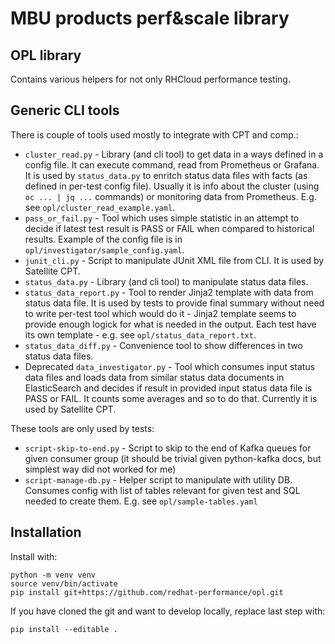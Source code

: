 MBU products perf&scale library
======================

OPL library
-----------

Contains various helpers for not only RHCloud performance testing.

Generic CLI tools
-----------------

There is couple of tools used mostly to integrate with CPT and comp.:

 * `cluster_read.py` - Library (and cli tool) to get data in a ways defined in
   a config file. It can execute command, read from Prometheus or Grafana. It
   is used by `status_data.py` to enritch status data files with facts (as
   defined in per-test config file). Usually it is info about the cluster
   (using `oc ... | jq ...` commands) or monitoring data from Prometheus.
   E.g. see `opl/cluster_read_example.yaml`.
 * `pass_or_fail.py` - Tool which uses simple statistic in an attempt to
   decide if latest test result is PASS or FAIL when compared to historical
   results. Example of the config file is in
   `opl/investigator/sample_config.yaml`.
 * `junit_cli.py` - Script to manipulate JUnit XML file from CLI. It is
   used by Satellite CPT.
 * `status_data.py` - Library (and cli tool) to manipulate status data files.
 * `status_data_report.py` - Tool to render Jinja2 template with data from
   status data file. It is used by tests to provide final summary without need
   to write per-test tool which would do it - Jinja2 template seems to provide
   enough logick for what is needed in the output. Each test have its own
   template - e.g. see `opl/status_data_report.txt`.
 * `status_data_diff.py` - Convenience tool to show differences in two status
   data files.
 * Deprecated `data_investigator.py` - Tool which consumes input status data
   files and loads data from similar status data documents in ElasticSearch
   and decides if result in provided input status data file is PASS or FAIL.
   It counts some averages and so to do that. Currently it is used by
   Satellite CPT.

These tools are only used by tests:

 * `script-skip-to-end.py` - Script to skip to the end of Kafka queues for
   given consumer group (it should be trivial given python-kafka docs, but
   simplest way did not worked for me)
 * `script-manage-db.py` - Helper script to manipulate with utility DB.
   Consumes config with list of tables relevant for given test and SQL needed
   to create them. E.g. see `opl/sample-tables.yaml`

Installation
------------

Install with:

    python -m venv venv
    source venv/bin/activate
    pip install git+https://github.com/redhat-performance/opl.git

If you have cloned the git and want to develop locally, replace last step with:

    pip install --editable .
